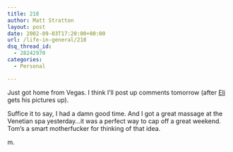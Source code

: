 ```yaml
---
title: 218
author: Matt Stratton
layout: post
date: 2002-09-03T17:20:00+00:00
url: /life-in-general/218
dsq_thread_id:
  - 28242970
categories:
  - Personal

---
```

Just got home from Vegas. I think I&#8217;ll post up comments tomorrow (after [Eli][1] gets his pictures up).

Suffice it to say, I had a damn good time. And I got a great massage at the Venetian spa yesterday&#8230;it was a perfect way to cap off a great weekend. Tom&#8217;s a smart motherfucker for thinking of that idea.

m.

 [1]: https://www.enerve.org